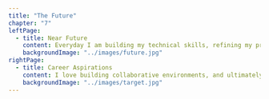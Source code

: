 ```yaml
---
title: "The Future"
chapter: "7"
leftPage:
  - title: Near Future
    content: Everyday I am building my technical skills, refining my process, and learning how to create beautiful and useful applications. I look forward to being able to use these skills in a team environment.
    backgroundImage: "../images/future.jpg"
rightPage:
  - title: Career Aspirations
    content: I love building collaborative environments, and ultimately, I would like to be a lead engineer.
    backgroundImage: "../images/target.jpg"
---
```

